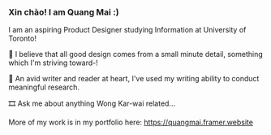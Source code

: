 ### Xin chào! I am Quang Mai :)

I am an aspiring Product Designer studying Information at University of Toronto! 

🌳 I believe that all good design comes from a small minute detail, something which I'm striving toward-!

📝 An avid writer and reader at heart, I've used my writing ability to conduct meaningful research.

🎞️ Ask me about anything Wong Kar-wai related...

More of my work is in my portfolio here: https://quangmai.framer.website
